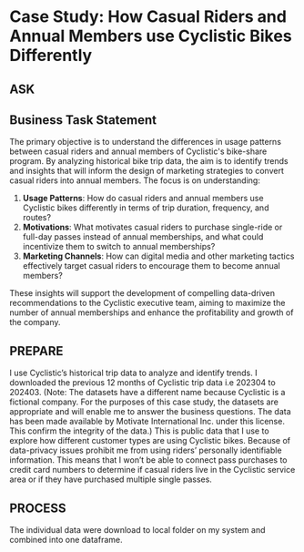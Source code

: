 # Case Study: How Casual Riders and Annual Members use Cyclistic Bikes Differently

## ASK

## Business Task Statement

The primary objective is to understand the differences in usage patterns between casual riders and annual members of Cyclistic's bike-share program. By analyzing historical bike trip data, the aim is to identify trends and insights that will inform the design of marketing strategies to convert casual riders into annual members. The focus is on understanding:

1. **Usage Patterns**: How do casual riders and annual members use Cyclistic bikes differently in terms of trip duration, frequency, and routes?
2. **Motivations**: What motivates casual riders to purchase single-ride or full-day passes instead of annual memberships, and what could incentivize them to switch to annual memberships?
3. **Marketing Channels**: How can digital media and other marketing tactics effectively target casual riders to encourage them to become annual members?

These insights will support the development of compelling data-driven recommendations to the Cyclistic executive team, aiming to maximize the number of annual memberships and enhance the profitability and growth of the company.

## PREPARE

I use Cyclistic’s historical trip data to analyze and identify trends. I downloaded the previous 12
months of Cyclistic trip data i.e 202304 to 202403. (Note: The datasets have a different name because Cyclistic is a fictional company. For the purposes of this case study, the datasets are appropriate and
will enable me to answer the business questions. The data has been made available by Motivate International Inc. under this license. This confirm the integrity of the data.) This is public data that I use to explore how different customer types are using Cyclistic bikes. Because of data-privacy issues prohibit me from using riders’ personally identifiable information. This means that I won’t be
able to connect pass purchases to credit card numbers to determine if casual riders live in the
Cyclistic service area or if they have purchased multiple single passes.

## PROCESS

The individual data were download to local folder on my system and combined into one dataframe. 